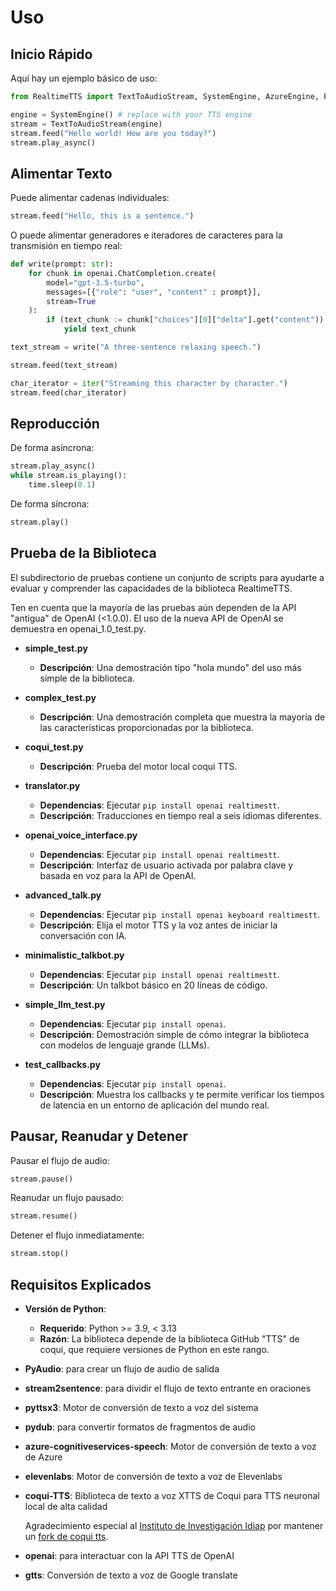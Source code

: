 # Uso

## Inicio Rápido

Aquí hay un ejemplo básico de uso:

```python
from RealtimeTTS import TextToAudioStream, SystemEngine, AzureEngine, ElevenlabsEngine

engine = SystemEngine() # replace with your TTS engine
stream = TextToAudioStream(engine)
stream.feed("Hello world! How are you today?")
stream.play_async()
```

## Alimentar Texto

Puede alimentar cadenas individuales:

```python
stream.feed("Hello, this is a sentence.")
```

O puede alimentar generadores e iteradores de caracteres para la transmisión en tiempo real:

```python
def write(prompt: str):
    for chunk in openai.ChatCompletion.create(
        model="gpt-3.5-turbo",
        messages=[{"role": "user", "content" : prompt}],
        stream=True
    ):
        if (text_chunk := chunk["choices"][0]["delta"].get("content")) is not None:
            yield text_chunk

text_stream = write("A three-sentence relaxing speech.")

stream.feed(text_stream)
```

```python
char_iterator = iter("Streaming this character by character.")
stream.feed(char_iterator)
```

## Reproducción

De forma asíncrona:

```python
stream.play_async()
while stream.is_playing():
    time.sleep(0.1)
```

De forma síncrona:

```python
stream.play()
```

## Prueba de la Biblioteca

El subdirectorio de pruebas contiene un conjunto de scripts para ayudarte a evaluar y comprender las capacidades de la biblioteca RealtimeTTS.

Ten en cuenta que la mayoría de las pruebas aún dependen de la API "antigua" de OpenAI (<1.0.0). El uso de la nueva API de OpenAI se demuestra en openai_1.0_test.py.

- **simple_test.py**
    - **Descripción**: Una demostración tipo "hola mundo" del uso más simple de la biblioteca.

- **complex_test.py**
    - **Descripción**: Una demostración completa que muestra la mayoría de las características proporcionadas por la biblioteca.

- **coqui_test.py**
    - **Descripción**: Prueba del motor local coqui TTS.

- **translator.py**
    - **Dependencias**: Ejecutar `pip install openai realtimestt`.
    - **Descripción**: Traducciones en tiempo real a seis idiomas diferentes.

- **openai_voice_interface.py**
    - **Dependencias**: Ejecutar `pip install openai realtimestt`.
    - **Descripción**: Interfaz de usuario activada por palabra clave y basada en voz para la API de OpenAI.

- **advanced_talk.py**
    - **Dependencias**: Ejecutar `pip install openai keyboard realtimestt`.
    - **Descripción**: Elija el motor TTS y la voz antes de iniciar la conversación con IA.

- **minimalistic_talkbot.py**
    - **Dependencias**: Ejecutar `pip install openai realtimestt`.
    - **Descripción**: Un talkbot básico en 20 líneas de código.

- **simple_llm_test.py**
    - **Dependencias**: Ejecutar `pip install openai`.
    - **Descripción**: Demostración simple de cómo integrar la biblioteca con modelos de lenguaje grande (LLMs).

- **test_callbacks.py**
    - **Dependencias**: Ejecutar `pip install openai`.
    - **Descripción**: Muestra los callbacks y te permite verificar los tiempos de latencia en un entorno de aplicación del mundo real.

## Pausar, Reanudar y Detener

Pausar el flujo de audio:

```python
stream.pause()
```

Reanudar un flujo pausado:

```python
stream.resume()
```

Detener el flujo inmediatamente:

```python
stream.stop()
```

## Requisitos Explicados

- **Versión de Python**:
  - **Requerido**: Python >= 3.9, < 3.13
  - **Razón**: La biblioteca depende de la biblioteca GitHub "TTS" de coqui, que requiere versiones de Python en este rango.

- **PyAudio**: para crear un flujo de audio de salida

- **stream2sentence**: para dividir el flujo de texto entrante en oraciones

- **pyttsx3**: Motor de conversión de texto a voz del sistema

- **pydub**: para convertir formatos de fragmentos de audio

- **azure-cognitiveservices-speech**: Motor de conversión de texto a voz de Azure

- **elevenlabs**: Motor de conversión de texto a voz de Elevenlabs

- **coqui-TTS**: Biblioteca de texto a voz XTTS de Coqui para TTS neuronal local de alta calidad

  Agradecimiento especial al [Instituto de Investigación Idiap](https://github.com/idiap) por mantener un [fork de coqui tts](https://github.com/idiap/coqui-ai-TTS).

- **openai**: para interactuar con la API TTS de OpenAI

- **gtts**: Conversión de texto a voz de Google translate